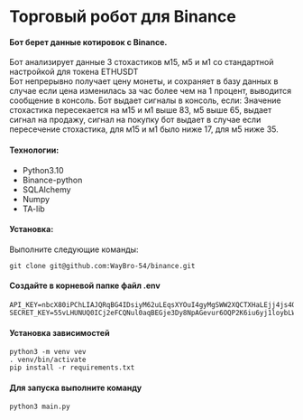 # Торговый робот для Binance

#### Бот берет данные котировок с Binance. <br>
Бот анализирует данные 3 стохастиков м15, м5 и м1 со стандартной настройкой для токена ETHUSDT<br>
Бот непрерывно получает цену монеты, и сохраняет в базу данных в случае если цена изменилась за час более чем на 1 процент, выводится сообщение в консоль.
Бот выдает сигналы в консоль, если: Значение стохастика пересекается на м15 и м1 выше 83,  м5  выше 65, выдает сигнал на продажу, сигнал на покупку бот выдает в случае если пересечение стохастика, для м15 и м1 было ниже 17, для м5 ниже 35.
 

#### Технологии:
* Python3.10
* Binance-python
* SQLAlchemy
* Numpy
* TA-lib

#### Установка:
Выполните следующие команды:
```
git clone git@github.com:WayBro-54/binance.git
```

#### Создайте в корневой папке файл .env
```
API_KEY=nbcX80iPChLIAJQRqBG4IDsiyM62uLEqsXYOuI4gyMgSWW2XQCTXHaLEjj4js4Qx
SECRET_KEY=55vLHUNUQ0ICj2eFCQNul0aqBEGje3Dy8NpAGevur6OQP2K6iu6yj1loybLWN2yw
```
#### Установка зависимостей
```
python3 -m venv vev
. venv/bin/activate
pip install -r requirements.txt
```

#### Для запуска выполните команду
```
python3 main.py
```
